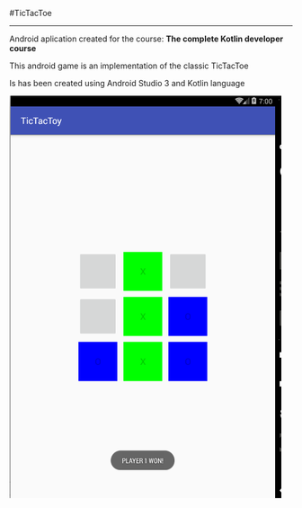 #TicTacToe

---

Android aplication created for the course: **The complete Kotlin developer course**

This android game is an implementation of the classic TicTacToe

Is has been created using Android Studio 3 and Kotlin language


![TicTacToy](https://github.com/jugomo/TicTacToy/blob/master/screenShot.png)
